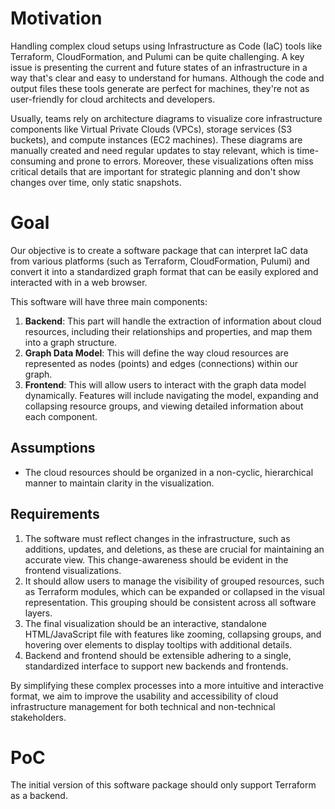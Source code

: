 # Motivation

Handling complex cloud setups using Infrastructure as Code (IaC) tools like Terraform, CloudFormation, and Pulumi can be quite challenging. A key issue is presenting the current and future states of an infrastructure in a way that's clear and easy to understand for humans. Although the code and output files these tools generate are perfect for machines, they're not as user-friendly for cloud architects and developers. 

Usually, teams rely on architecture diagrams to visualize core infrastructure components like Virtual Private Clouds (VPCs), storage services (S3 buckets), and compute instances (EC2 machines). These diagrams are manually created and need regular updates to stay relevant, which is time-consuming and prone to errors. Moreover, these visualizations often miss critical details that are important for strategic planning and don't show changes over time, only static snapshots.

# Goal

Our objective is to create a software package that can interpret IaC data from various platforms (such as Terraform, CloudFormation, Pulumi) and convert it into a standardized graph format that can be easily explored and interacted with in a web browser. 

This software will have three main components:

1. **Backend**: This part will handle the extraction of information about cloud resources, including their relationships and properties, and map them into a graph structure.
2. **Graph Data Model**: This will define the way cloud resources are represented as nodes (points) and edges (connections) within our graph.
3. **Frontend**: This will allow users to interact with the graph data model dynamically. Features will include navigating the model, expanding and collapsing resource groups, and viewing detailed information about each component.

## Assumptions

- The cloud resources should be organized in a non-cyclic, hierarchical manner to maintain clarity in the visualization.

## Requirements

1. The software must reflect changes in the infrastructure, such as additions, updates, and deletions, as these are crucial for maintaining an accurate view. This change-awareness should be evident in the frontend visualizations.
2. It should allow users to manage the visibility of grouped resources, such as Terraform modules, which can be expanded or collapsed in the visual representation. This grouping should be consistent across all software layers.
3. The final visualization should be an interactive, standalone HTML/JavaScript file with features like zooming, collapsing groups, and hovering over elements to display tooltips with additional details.
4. Backend and frontend should be extensible adhering to a single, standardized interface to support new backends and frontends.

By simplifying these complex processes into a more intuitive and interactive format, we aim to improve the usability and accessibility of cloud infrastructure management for both technical and non-technical stakeholders.

# PoC

The initial version of this software package should only support Terraform as a backend.
